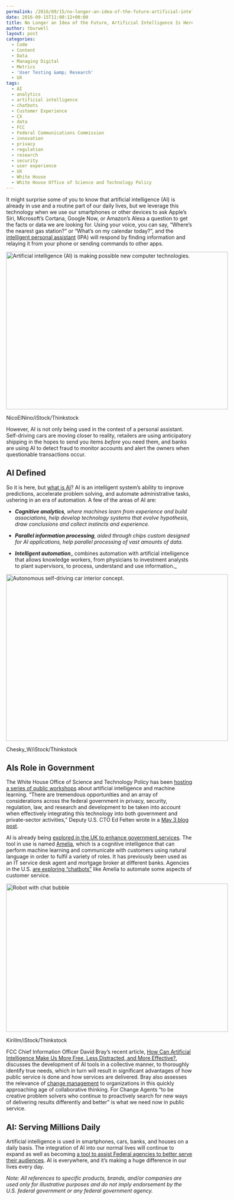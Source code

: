 ```yaml
---
permalink: /2016/09/15/no-longer-an-idea-of-the-future-artificial-intelligence-is-here-and-you-are-probably-already-using-it/
date: 2016-09-15T11:00:12+00:00
title: No Longer an Idea of the Future, Artificial Intelligence Is Here and You Are Probably Already Using It
author: tburwell
layout: post
categories:
  - Code
  - Content
  - Data
  - Managing Digital
  - Metrics
  - 'User Testing &amp; Research'
  - UX
tags:
  - AI
  - analytics
  - artificial intelligence
  - chatbots
  - Customer Experience
  - CX
  - data
  - FCC
  - Federal Communications Commission
  - innovation
  - privacy
  - regulation
  - research
  - security
  - user experience
  - UX
  - White House
  - White House Office of Science and Technology Policy
---
```


It might surprise some of you to know that artificial intelligence (AI) is already in use and a routine part of our daily lives, but we leverage this technology when we use our smartphones or other devices to ask Apple&#8217;s Siri, Microsoft&#8217;s Cortana, Google Now, or Amazon’s Alexa a question to get the facts or data we are looking for. Using your voice, you can say, “Where’s the nearest gas station?” or “What’s on my calendar today?”, and the [intelligent personal assistant](https://en.wikipedia.org/wiki/Intelligent_personal_assistant) (IPA) will respond by finding information and relaying it from your phone or sending commands to other apps.

<div id="attachment_375751" style="width: 610px" class="wp-caption aligncenter">
  <img class="size-full wp-image-375751" src="https://s3.amazonaws.com/sitesusa/wp-content/uploads/sites/212/2016/09/600-x-425-Artificial-intelligence-making-possible-new-computer-technologies-NicoElNino-iStock-Thinkstock-499152762.jpg" alt="Artificial intelligence (AI) is making possible new computer technologies." width="600" height="425" />
  
  <p class="wp-caption-text">
    NicoElNino/iStock/Thinkstock
  </p>
</div>

However, AI is not only being used in the context of a personal assistant. Self-driving cars are moving closer to reality, retailers are using anticipatory shipping in the hopes to send you items _before_ you need them, and banks are using AI to detect fraud to monitor accounts and alert the owners when questionable transactions occur.

## AI Defined

So it is here, but [what is AI](http://dupress.com/articles/what-is-cognitive-technology/)? AI is an intelligent system’s ability to improve predictions, accelerate problem solving, and automate administrative tasks, ushering in an era of automation. A few of the areas of AI are:

  * **_Cognitive analytics_**_, where machines learn from experience and build associations, help develop technology systems that evolve hypothesis, draw conclusions and collect instincts and experience._

  * **_Parallel information processing_**_, aided through chips custom designed for AI applications, help parallel processing of vast amounts of data._ 

  * **_Intelligent automation_**_ combines automation with artificial intelligence that allows knowledge workers, from physicians to investment analysts to plant supervisors, to process, understand and use information._

<div id="attachment_375731" style="width: 610px" class="wp-caption aligncenter">
  <img class="size-full wp-image-375731" src="https://s3.amazonaws.com/sitesusa/wp-content/uploads/sites/212/2016/09/600-x-450-Autonomous-car-interior-concept-Chesky_W-iStock-Thinkstock-528490678.jpg" alt="Autonomous self-driving car interior concept." width="600" height="450" />
  
  <p class="wp-caption-text">
    Chesky_W/iStock/Thinkstock
  </p>
</div>

## AIs Role in Government

The White House Office of Science and Technology Policy has been [hosting a series of public workshops](https://www.whitehouse.gov/webform/rfi-preparing-future-artificial-intelligence) about artificial intelligence and machine learning. &#8220;There are tremendous opportunities and an array of considerations across the federal government in privacy, security, regulation, law, and research and development to be taken into account when effectively integrating this technology into both government and private-sector activities,&#8221; Deputy U.S. CTO Ed Felten wrote in a [May 3 blog post](https://www.whitehouse.gov/blog/2016/05/03/preparing-future-artificial-intelligence).

AI is already being [explored in the UK to enhance government services](http://www.cnbc.com/2016/06/16/ai-will-soon-provide-government-services.html). The tool in use is named [Amelia](http://www.ipsoft.com/amelia/), which is a cognitive intelligence that can perform machine learning and communicate with customers using natural language in order to fulfil a variety of roles. It has previously been used as an IT service desk agent and mortgage broker at different banks. Agencies in the U.S. [are exploring &#8220;chatbots&#8221;](http://www.nextgov.com/emerging-tech/emerging-tech-blog/2016/08/frequently-automated-questions-ai-future-faq/131186/?oref=ng-HPriver) like Amelia to automate some aspects of customer service.

<div id="attachment_353251" style="width: 610px" class="wp-caption aligncenter">
  <img class="size-full wp-image-353251" src="https://s3.amazonaws.com/sitesusa/wp-content/uploads/sites/212/2016/04/600-x-400-Robot-with-chat-bubble-Kirillm-iStock-Thinkstock-174260156.jpg" alt="Robot with chat bubble" width="600" height="400" />
  
  <p class="wp-caption-text">
    Kirillm/iStock/Thinkstock
  </p>
</div>

FCC Chief Information Officer David Bray&#8217;s recent article, [How Can Artificial Intelligence Make Us More Free, Less Distracted, and More Effective?](https://www.linkedin.com/pulse/how-can-artificial-intelligence-make-us-more-free-less-bray-phd), discusses the development of AI tools in a collective manner, to thoroughly identify true needs, which in turn will result in significant advantages of how public service is done and how services are delivered. Bray also assesses the relevance of [change management](https://www.digitalgov.gov/2016/08/04/that-six-letter-word-change/) to organizations in this quickly approaching age of collaborative thinking. For Change Agents &#8220;to be creative problem solvers who continue to proactively search for new ways of delivering results differently and better&#8221; is what we need now in public service.

## AI: Serving Millions Daily

Artificial intelligence is used in smartphones, cars, banks, and houses on a daily basis. The integration of AI into our normal lives will continue to expand as well as becoming [a tool to assist Federal agencies to better serve their audiences](https://www.digitalgov.gov/2016/04/20/the-data-briefing-chatbots-and-the-rise-of-conversational-commerce-and-citizen-experience/). AI is everywhere, and it’s making a huge difference in our lives every day.

<div class="hdivider">
</div>

_Note: All references to specific products, brands, and/or companies are used only for illustrative purposes and do not imply endorsement by the U.S. federal government or any federal government agency._